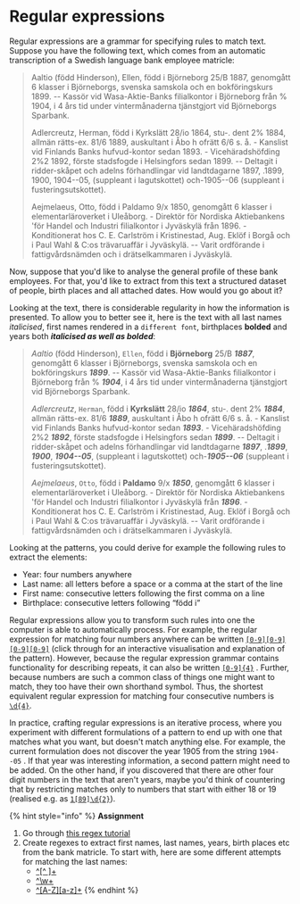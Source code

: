 # Regular expressions

Regular expressions are a grammar for specifying rules to match text. Suppose you have the following text, which comes from an automatic transcription of a Swedish language bank employee matricle:

> Aaltio \(född Hinderson\), Ellen, född i Björneborg 25/B 1887, genomgått 6 klasser i Björneborgs, svenska samskola och en bokföringskurs 1899. -- Kassör vid Wasa-Aktie-Banks filialkontor i Björneborg från % 1904, i 4 års tid under vintermånaderna tjänstgjort vid Björneborgs Sparbank. 
>
> Adlercreutz, Herman, född i Kyrkslätt 28/io 1864, stu-. dent 2% 1884, allmän rätts-ex. 81/6 1889, auskultant i Åbo h ofrätt 6/6 s. å. - Kanslist vid Finlands Banks hufvud-kontor sedan 1893. - Vicehäradshöfding 2%2 1892, förste stadsfogde i Helsingfors sedan 1899. -- Deltagit i ridder-skåpet och adelns förhandlingar vid landtdagarne 1897, .1899, 1900, 1904--05, \(suppleant i lagutskottet\) och-1905--06 \(suppleant i fusteringsutskottet\). 
>
> Aejmelaeus, Otto, född i Paldamo 9/x 1850, genomgått 6 klasser i elementarläroverket i Uleåborg. - Direktör för Nordiska Aktiebankens 'för Handel och Industri filialkontor i Jyväskylä från 1896. - Konditionerat hos C. E. Carlström i Kristinestad, Aug. Eklöf i Borgå och i Paul Wahl & C:os trävaruaffär i Jyväskylä. -- Varit ordförande i fattigvårdsnämden och i drätselkammaren i Jyväskylä.

Now, suppose that you'd like to analyse the general profile of these bank employees. For that, you'd like to extract from this text a structured dataset of people, birth places and all attached dates. How would you go about it? 

Looking at the text, there is considerable regularity in how the information is presented. To allow you to better see it, here is the text with all last names _italicised_, first names rendered in a `different font`, birthplaces **bolded** and years both _**italicised as well as bolded**_:

> _Aaltio_ \(född Hinderson\), `Ellen`, född i **Björneborg** 25/B _**1887**_, genomgått 6 klasser i Björneborgs, svenska samskola och en bokföringskurs _**1899**_. -- Kassör vid Wasa-Aktie-Banks filialkontor i Björneborg från % _**1904**_, i 4 års tid under vintermånaderna tjänstgjort vid Björneborgs Sparbank. 
>
> _Adlercreutz_, `Herman`, född i **Kyrkslätt** 28/io _**1864**_, stu-. dent 2% _**1884**_, allmän rätts-ex. 81/6 _**1889**_, auskultant i Åbo h ofrätt 6/6 s. å. - Kanslist vid Finlands Banks hufvud-kontor sedan _**1893**_. - Vicehäradshöfding 2%2 _**1892**_, förste stadsfogde i Helsingfors sedan _**1899**_. -- Deltagit i ridder-skåpet och adelns förhandlingar vid landtdagarne _**1897**_, ._**1899**_, _**1900**_, _**1904--05**_, \(suppleant i lagutskottet\) och-_**1905--06**_ \(suppleant i fusteringsutskottet\). 
>
> _Aejmelaeus_, `Otto`, född i **Paldamo** 9/x _**1850**_, genomgått 6 klasser i elementarläroverket i Uleåborg. - Direktör för Nordiska Aktiebankens 'för Handel och Industri filialkontor i Jyväskylä från _**1896**_. - Konditionerat hos C. E. Carlström i Kristinestad, Aug. Eklöf i Borgå och i Paul Wahl & C:os trävaruaffär i Jyväskylä. -- Varit ordförande i fattigvårdsnämden och i drätselkammaren i Jyväskylä.

Looking at the patterns, you could derive for example the following rules to extract the elements:

* Year: four numbers anywhere 
* Last name: all letters before a space or a comma at the start of the line 
* First name: consecutive letters following the first comma on a line 
* Birthplace: consecutive letters following “född i”

Regular expressions allow you to transform such rules into one the computer is able to automatically process. For example, the regular expression for matching four numbers anywhere can be written [`[0-9][0-9][0-9][0-9]`](https://regex101.com/r/6439eo/1) \(click through for an interactive visualisation and explanation of the pattern\). However, because the regular expression grammar contains functionality for describing repeats, it can also be written [`[0-9]{4}`](https://regex101.com/r/jZD95S/2) . Further, because numbers are such a common class of things one might want to match, they too have their own shorthand symbol. Thus, the shortest equivalent regular expression for matching four consecutive numbers is [`\d{4}`](https://regex101.com/r/vCvTXk/1).

In practice, crafting regular expressions is an iterative process, where you experiment with different formulations of a pattern to end up with one that matches what you want, but doesn't match anything else. For example, the current formulation does not discover the year 1905 from the string `1904--05` . If that year was interesting information, a second pattern might need to be added. On the other hand, if you discovered that there are other four digit numbers in the text that aren't years, maybe you'd think of countering that by restricting matches only to numbers that start with either 18 or 19 \(realised e.g. as [`1[89]\d{2}`](https://regex101.com/r/wZXHTW/1)\).

{% hint style="info" %}
**Assignment**

1. Go through [this regex tutorial](https://regexone.com/)
2. Create regexes to extract first names, last names, years, birth places etc from the bank matricle. To start with, here are some different attempts for matching the last names:
   * [^\[^ \]+](https://regex101.com/r/LHc1xP/1)
   * [^\w+](https://regex101.com/r/wwKHlt/1)
   * [^\[A-Z\]\[a-z\]+](https://regex101.com/r/EMKcIE/1)
{% endhint %}



